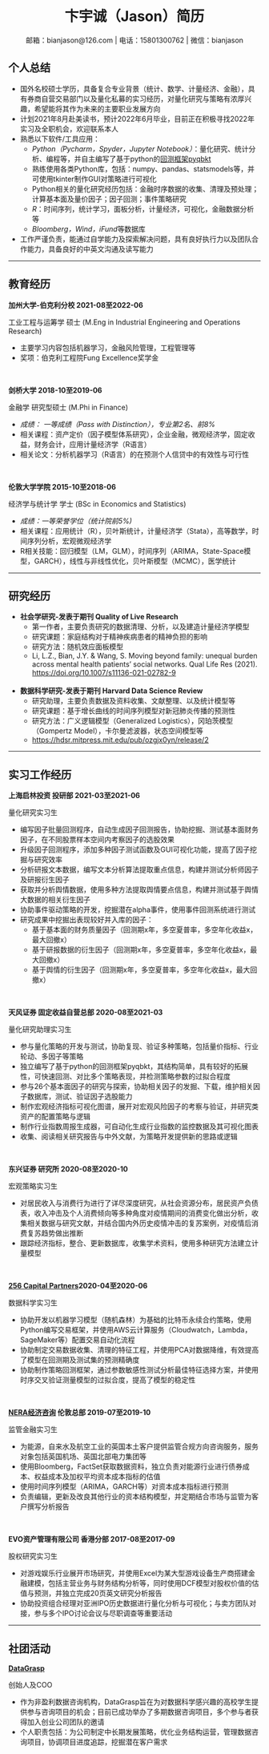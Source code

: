 <h1 align='center'> 卞宇诚（Jason）简历 </h1>
<p align="center">邮箱：bianjason@126.com | 电话：15801300762 | 微信：bianjason </p>

## 个人总结
* 国外名校硕士学历，具备复合专业背景（统计、数学、计量经济、金融），具有券商自营交易部门以及量化私募的实习经历，对量化研究与策略有浓厚兴趣，希望能将其作为未来的主要职业发展方向
* 计划2021年8月赴美读书，预计2022年6月毕业，目前正在积极寻找2022年实习及全职机会，欢迎联系本人
* 熟悉以下软件/工具应用：
	* *Python（Pycharm，Spyder，Jupyter Notebook）*：量化研究、统计分析、编程等，并自主编写了基于python的[回测框架pyqbkt](https://github.com/bianjason2019/quant_finance)
	* 熟练使用各类Python库，包括：numpy、pandas、statsmodels等，并可使用tkinter制作GUI对策略进行可视化
	* Python相关的量化研究经历包括：金融时序数据的收集、清理及预处理；计算基本面及量价因子；因子回测；事件策略研究
	* *R*：时间序列，统计学习，面板分析，计量经济，可视化，金融数据分析等
  	* *Bloomberg，Wind，iFund*等数据库
* 工作严谨负责，能通过自学能力及探索解决问题，具有良好执行力以及团队合作能力，具备良好的中英文沟通及读写能力
---

## 教育经历
**加州大学-伯克利分校 2021-08至2022-06**

工业工程与运筹学 硕士 (M.Eng in Industrial Engineering and Operations Research)
* 主要学习内容包括机器学习，金融风险管理，工程管理等
* 奖项：伯克利工程院Fung Excellence奖学金
<br />

**剑桥大学 2018-10至2019-06**

金融学 研究型硕士 (M.Phi in Finance)
* *成绩： 一等成绩（Pass with Distinction），专业第2名、前8%*
* 相关课程：资产定价（因子模型体系研究），企业金融，微观经济学，固定收益，财务会计，应用计量经济学（R语言）
* 相关论文：分析机器学习（R语言）的在预测个人信贷中的有效性与可行性
<br />

**伦敦大学学院 2015-10至2018-06**

经济学与统计学 学士 (BSc in Economics and Statistics)
* *成绩：一等荣誉学位（统计院前5%)*
* 相关课程：应用统计（R），贝叶斯统计，计量经济学（Stata），高等数学，时间序列分析，宏观微观经济学
* R相关技能：回归模型（LM，GLM），时间序列（ARIMA，State-Space模型，GARCH），线性与非线性优化，贝叶斯模型（MCMC），医学统计

---

## 研究经历
* **社会学研究-发表于期刊 Quality of Live Research**
	* 第一作者，主要负责研究的数据清理、分析，以及建造计量经济学模型
	* 研究课题：家庭结构对于精神疾病患者的精神负担的影响
	* 研究方法：随机效应面板模型
	* Li, L.Z., Bian, J.Y. & Wang, S. Moving beyond family: unequal burden across mental health patients’ social networks. Qual Life Res (2021). https://doi.org/10.1007/s11136-021-02782-9
	<br />
* **数据科学研究-发表于期刊 Harvard Data Science Review**
	* 研究助理，主要负责数据及资料收集、文献整理、以及统计模型等
	* 研究课题：基于增长曲线的时间序列模型对新冠肺炎传播的预测性
	* 研究方法：广义逻辑模型（Generalized Logistics），冈珀茨模型（Gompertz Model），卡尔曼滤波器，状态空间模型等
	* https://hdsr.mitpress.mit.edu/pub/ozgjx0yn/release/2
---

## 实习工作经历
**上海启林投资 投研部 2021-03至2021-06**

量化研究实习生
* 编写因子批量回测程序，自动生成因子回测报告，协助挖掘、测试基本面财务因子，在不同股票样本空间内考察因子的选股效果
* 升级因子回测程序，添加多种因子测试函数及GUI可视化功能，提高了因子挖掘与研究效率
* 分析研报文本数据，编写文本分析算法提取重点信息，构建并测试分析师因子及研报衍生因子
* 获取并分析舆情数据，使用多种方法提取舆情要点信息，构建并测试基于舆情大数据的相关衍生因子
* 协助事件驱动策略的开发，挖掘潜在alpha事件，使用事件回测系统进行测试
* 研究成果中挖掘出表现较好并入库的因子：
	*  基于基本面的财务质量因子（回测期x年，多空夏普率，多空年化收益x，最大回撤x）
	*  基于研报数据的衍生因子（回测期x年，多空夏普率，多空年化收益x，最大回撤x）
	*  基于舆情的衍生因子（回测期x年，多空夏普率，多空年化收益x，最大回撤x）
<br />

**天风证券 固定收益自营总部 2020-08至2021-03**

量化研究助理实习生
* 参与量化策略的开发与测试，协助复现、验证多种策略，包括量价指标、行业轮动、多因子等策略
* 独立编写了基于python的回测框架pyqbkt，其结构简单，具有较好的拓展性，可快速回测、对比多个策略表现，并检测策略参数的过拟合程度
* 参与26个基本面因子的研究与探索，协助相关因子的发掘、下载，维护相关因子数据库，测试、验证因子选股能力
* 制作宏观经济指标可视化图谱，展开对宏观风险因子的考察与验证，并研究类资产的配置策略与逻辑
* 制作行业指数周报生成器，可自动化生成行业指数的监控数据及其可视化图表
* 收集、阅读相关研究报告与中外文献，为策略开发提供新的思路或逻辑
<br />

**东兴证券 研究所 2020-08至2020-10**

宏观策略实习生
* 对居民收入与消费行为进行了详尽深度研究，从社会资源分布，居民资产负债表，收入冲击及个人消费倾向等多种角度对疫情期间的消费变化做出分析，收集相关数据与研究文献，并结合国内外历史疫情冲击的复苏案例，对疫情后消费复苏趋势做出推断
* 跟踪经济指标，整合、更新数据库，收集学术资料，使用多种研究方法建立计量模型
<br />

**[256 Capital Partners](https://www.256.capital/)2020-04至2020-06**

数据科学实习生
* 协助开发以机器学习模型（随机森林）为基础的比特币永续合约策略，使用Python编写交易框架，并使用AWS云计算服务（Cloudwatch，Lambda，SageMaker等）配置交易自动化流程
* 协助制定交易数据收集、清理的特征工程，并使用PCA对数据降维，有效提高了模型在回测期及测试集的预测精确度
* 协助制作策略回测框架，通过参数敏感性测试分析最佳特征选择方案，并使用时序交叉验证测量模型的过拟合度，提高了模型的稳定性
<br />

**[NERA经济咨询](https://www.nera.com/) 伦敦总部 2019-07至2019-10**

监管金融实习生
* 为能源，自来水及航空工业的英国本土客户提供监管合规方向咨询服务，服务对象包括英国机场、英国北部电力集团等
* 使用Bloomberg，FactSet获取数据资料，独立负责对能源行业进行债券成本、权益成本及加权平均资本成本指标的估值
* 使用时间序列模型（ARIMA，GARCH等）对资本成本指标进行预测
* 负责编辑，更新及改良其他行业的资本结构模型，并定期结合市场与监管为客户撰写分析报告
<br />

**EVO资产管理有限公司 香港分部 2017-08至2017-09**

股权研究实习生
* 对游戏娱乐行业展开市场研究，并使用Excel为某大型游戏设备生产商搭建金融建模，包括主营业务与财务结构分析等，同时使用DCF模型对股权价值的估值与预测，并独立完成20页英文研究分析报告
* 协助投资组合经理对亚洲IPO历史数据进行量化分析与可视化；与卖方团队对接，参与多个IPO讨论会议与尽职调查等重要活动
---
## 社团活动
**[DataGrasp](datagrasp.co.uk)**

创始人及COO
* 作为非盈利数据咨询机构，DataGrasp旨在为对数据科学感兴趣的高校学生提供参与咨询项目的机会；目前已成功举办了多期数据咨询项目，多个参与者获得加入创业公司团队的邀请
* 个人职责包括：为公司制定中长期发展策略，优化业务结构运营，管理数据咨询项目，协调项目进度追踪，挖掘潜在客户需求
